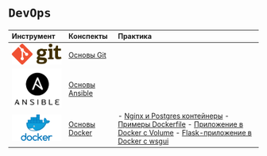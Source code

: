 # `DevOps`

| Инструмент                      | Конспекты                                                                                                             | Практика                                                                                                                                                                                                                                                                                        |
| :---------------------------------------- | :----------------------------------------------------------------------------------------------------------------------------- | :------------------------------------------------------------------------------------------------------------------------------------------------------------------------------------------------------------------------------------------------------------------------------------------------------ |
| <img src='img/git.png' width=140>     | [Основы Git](https://github.com/NazarovMichail/Lectures-notes-MIPT/blob/master/DevOps/Git/Git.ipynb)                        |                                                                                                                                                                                                                                                                                                         |
| <img src='img/ansible.png' width=100> | [Основы Ansible](https://github.com/NazarovMichail/Lectures-notes-MIPT/blob/master/DevOps/Ansible/Ansible%20guide.ipynb)    |                                                                                                                                                                                                                                                                                                         |
| <img src='img/docker.jpeg' width=137> | [Основы Docker](https://github.com/NazarovMichail/Lectures-notes-MIPT/blob/master/DevOps/Docker/Notes/Docker%20guide.ipynb) | - [Nginx и Postgres контейнеры](https://github.com/NazarovMichail/Lectures-notes-MIPT/blob/master/DevOps/Docker/Practice/Docker%20build%20guide.ipynb) - [Примеры Dockerfile](https://github.com/NazarovMichail/Lectures-notes-MIPT/blob/master/DevOps/Docker/Notes/Dockerfile%20examps.ipynb) - [Приложение в Docker с Volume](https://github.com/NazarovMichail/Lectures-notes-MIPT/blob/master/DevOps/Docker/Practice/histplot_app/Docker%20app.ipynb) - [Flask-приложение в Docker с wsgui](https://github.com/NazarovMichail/Lectures-notes-MIPT/blob/master/DevOps/Docker/Practice/flask_app/Docker%20app.ipynb)
